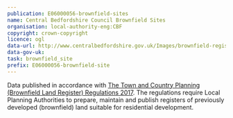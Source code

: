 ```yaml
---
publication: E06000056-brownfield-sites
name: Central Bedfordshire Council Brownfield Sites
organisation: local-authority-eng:CBF
copyright: crown-copyright
licence: ogl
data-url: http://www.centralbedfordshire.gov.uk/Images/brownfield-register-jan-2018_tcm3-26973.csv
data-gov-uk: 
task: brownfield_site
prefix: E06000056-brownfield-site
---
```


Data published in accordance with [The Town and Country Planning (Brownfield Land Register) Regulations 2017](http://www.legislation.gov.uk/uksi/2017/403/contents/made).
The regulations require Local Planning Authorities to prepare, maintain and publish registers of previously developed (brownfield) land suitable for residential development.

